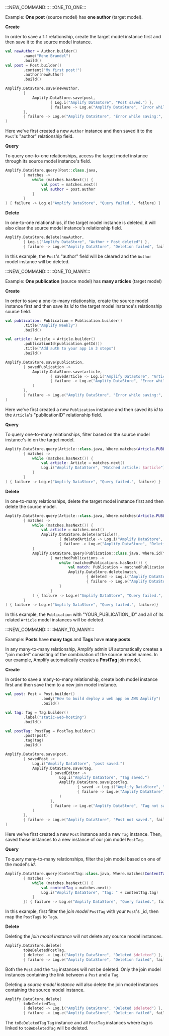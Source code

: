 :::NEW_COMMAND:::
:::ONE_TO_ONE:::

Example: **One post** (source model) has **one author** (target model).

**Create**

In order to save a 1:1 relationship, create the target model instance first and then save it to the source model instance.

```kt
val newAuthor = Author.builder()
        .name("Rene Brandel")
        .build()
val post = Post.builder()
        .content("My first post!")
        .author(newAuthor)
        .build()

Amplify.DataStore.save(newAuthor,
        {
            Amplify.DataStore.save(post,
                    { Log.i("Amplify DataStore", "Post saved.") },
                    { failure -> Log.e("Amplify DataStore", "Error while saving:", failure) })
        },
        { failure -> Log.e("Amplify DataStore", "Error while saving:", failure) }
)
```
Here we've first created a new `Author` instance and then saved it to the `Post`'s "author" relationship field.

**Query**

To query one-to-one relationships, access the target model instance through its source model instance's field.

```kt
Amplify.DataStore.query(Post::class.java,
        { matches ->
            while (matches.hasNext()) {
                val post = matches.next()
                val author = post.author
            }
        }
) { failure -> Log.e("Amplify DataStore", "Query failed.", failure) }
```

**Delete**

In one-to-one relationships, if the target model instance is deleted, it will also clear the source model instance's relationship field.

```kt
Amplify.DataStore.delete(newAuthor,
        { Log.i("Amplify DataStore", "Author + Post deleted") },
        { failure -> Log.e("Amplify DataStore", "Deletion failed", failure) })
```

In this example, the `Post`'s "author" field will be cleared and the `Author` model instance will be deleted.

:::NEW_COMMAND:::
:::ONE_TO_MANY:::

Example: **One publication** (source model) has **many articles** (target model)

**Create**

In order to save a one-to-many relationship, create the source model instance first and then save its _id_ to the target model instance's relationship source field.

```kt
val publication: Publication = Publication.builder()
        .title("Amplify Weekly")
        .build()

val article: Article = Article.builder()
        .publicationId(publication.getId())
        .title("Add auth to your app in 3 steps")
        .build()

Amplify.DataStore.save(publication,
        { savedPublication ->
            Amplify.DataStore.save(article,
                    { savedArticle -> Log.i("Amplify DataStore", "Article saved. $savedArticle") },
                    { failure -> Log.e("Amplify DataStore", "Error while saving:", failure) }
            )
        },
        { failure -> Log.e("Amplify DataStore", "Error while saving:", failure) }
)
```
Here we've first created a new `Publication` instance and then saved its _id_ to the `Article`'s "publicationID" relationship field.

**Query**

To query one-to-many relationships, filter based on the source model instance's id on the target model.

```kt
Amplify.DataStore.query(Article::class.java, Where.matches(Article.PUBLICATION_ID.eq("YOUR_PUBLICATION_ID")),
        { matches ->
            while (matches.hasNext()) {
                val article: Article = matches.next()
                Log.i("Amplify DataStore", "Matched article: $article")
            }
        }
) { failure -> Log.e("Amplify DataStore", "Query failed.", failure) }
```

**Delete**

In one-to-many relationships, delete the target model instance first and then delete the source model.

```kt
Amplify.DataStore.query(Article::class.java, Where.matches(Article.PUBLICATION_ID.eq("YOUR_PUBLICATION_ID")),
        { matches ->
            while (matches.hasNext()) {
                val article = matches.next()
                Amplify.DataStore.delete(article!!,
                        { deletedArticle -> Log.i("Amplify DataStore", "Article deleted") },
                        { failure -> Log.e("Amplify DataStore", "Deletion failed.", failure)})
            }
            Amplify.DataStore.query(Publication::class.java, Where.id("YOUR_PUBLICATION_ID"),
                    { matchedPublications ->
                        while (matchedPublications.hasNext()) {
                            val match: Publication = matchedPublications.next()
                            Amplify.DataStore.delete(match,
                                    { deleted -> Log.i("Amplify DataStore", "Publication deleted") },
                                    { failure -> Log.e("Amplify DataStore", "Deletion failed.", failure) })
                        }
                    }
            ) { failure -> Log.e("Amplify DataStore", "Query failed.", failure) }
        }
) { failure -> Log.e("Amplify DataStore", "Query failed.", failure)}
```

In this example, the `Publication` with "YOUR_PUBLICATION_ID" and all of its related `Article` model instances will be deleted.

:::NEW_COMMAND:::
:::MANY_TO_MANY:::

Example: **Posts** have **many tags** and **Tags** have **many posts**. 

In any many-to-many relationship, Amplify admin UI automatically creates a "join model" consisting of the combination of the source model names. In our example, Amplify automatically creates a **PostTag** join model.

**Create**

In order to save a many-to-many relationship, create both model instance first and then save them to a new join model instance.

```kt
val post: Post = Post.builder()
                .body("How to build deploy a web app on AWS Amplify")
                .build()

val tag: Tag = Tag.builder()
        .label("static-web-hosting")
        .build()

val postTag: PostTag = PostTag.builder()
        .post(post)
        .tag(tag)
        .build()

Amplify.DataStore.save(post,
        { savedPost ->
            Log.i("Amplify DataStore", "post saved.")
            Amplify.DataStore.save(tag,
                    { savedEditor ->
                        Log.i("Amplify DataStore", "Tag saved.")
                        Amplify.DataStore.save(postTag,
                                { saved -> Log.i("Amplify DataStore", "PostTag saved.") },
                                { failure -> Log.e("Amplify DataStore", "PostTag not saved.", failure) }
                        )
                    },
                    { failure -> Log.e("Amplify DataStore", "Tag not saved.", failure) }
            )
        },
        { failure -> Log.e("Amplify DataStore", "Post not saved.", failure) }
)
```

Here we've first created a new `Post` instance and a new `Tag` instance. Then, saved those instances to a new instance of our join model `PostTag`.

**Query**

To query many-to-many relationships, filter the join model based on one of the model's _id_.

```kt
Amplify.DataStore.query(ContentTag::class.java, Where.matches(ContentTag.CONTENT.eq("YOUR_CONTENT_ID")),
        { matches ->
            while (matches.hasNext()) {
                val contentTag = matches.next()
                Log.i("Amplify DataStore", "Tag: " + contentTag.tag)
            }
        }) { failure -> Log.e("Amplify DataStore", "Query failed.", failure)}
```

In this example, first filter the _join model_ `PostTag` with your `Post`'s _id, then map the `PostTag`s to `Tag`s.

**Delete**

Deleting the _join model instance_ will not delete any source model instances.

```kt
Amplify.DataStore.delete(
        toBeDeletedPostTag,
        { deleted -> Log.i("Amplify DataStore", "Deleted $deleted") },
        { failure -> Log.e("Amplify DataStore", "Deletion failed", failure) })
```
Both the `Post` and the `Tag` instances will not be deleted. Only the join model instances containing the link between a `Post` and a `Tag`.  

Deleting a _source model instance_ will also delete the join model instances containing the source model instance.
```kt
Amplify.DataStore.delete(
        toBeDeletedTag,
        { deleted -> Log.i("Amplify DataStore", "Deleted $deleted") },
        { failure -> Log.e("Amplify DataStore", "Deletion failed", failure) })
```
The `toBeDeletedTag` `Tag` instance and all `PostTag` instances where _tag_ is linked to `toBeDeletedTag` will be deleted.